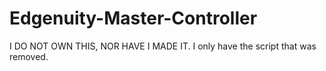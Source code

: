 # Edgenuity-Master-Controller
I DO NOT OWN THIS, NOR HAVE I MADE IT. I only have the script that was removed.
